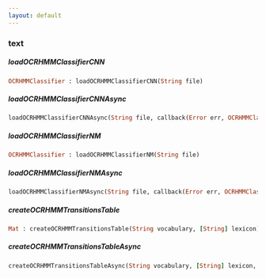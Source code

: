 ```yaml
---
layout: default
---
```


###  text

<a name="loadOCRHMMClassifierCNN"></a>

#####  loadOCRHMMClassifierCNN
``` ruby
OCRHMMClassifier : loadOCRHMMClassifierCNN(String file)
```

<a name="loadOCRHMMClassifierCNNAsync"></a>

#####  loadOCRHMMClassifierCNNAsync
``` ruby
loadOCRHMMClassifierCNNAsync(String file, callback(Error err, OCRHMMClassifier classifier))
```

<a name="loadOCRHMMClassifierNM"></a>

#####  loadOCRHMMClassifierNM
``` ruby
OCRHMMClassifier : loadOCRHMMClassifierNM(String file)
```

<a name="loadOCRHMMClassifierNMAsync"></a>

#####  loadOCRHMMClassifierNMAsync
``` ruby
loadOCRHMMClassifierNMAsync(String file, callback(Error err, OCRHMMClassifier classifier))
```

<a name="createOCRHMMTransitionsTable"></a>

#####  createOCRHMMTransitionsTable
``` ruby
Mat : createOCRHMMTransitionsTable(String vocabulary, [String] lexicon)
```

<a name="createOCRHMMTransitionsTableAsync"></a>

#####  createOCRHMMTransitionsTableAsync
``` ruby
createOCRHMMTransitionsTableAsync(String vocabulary, [String] lexicon, callback(Error err, Mat table))
```


